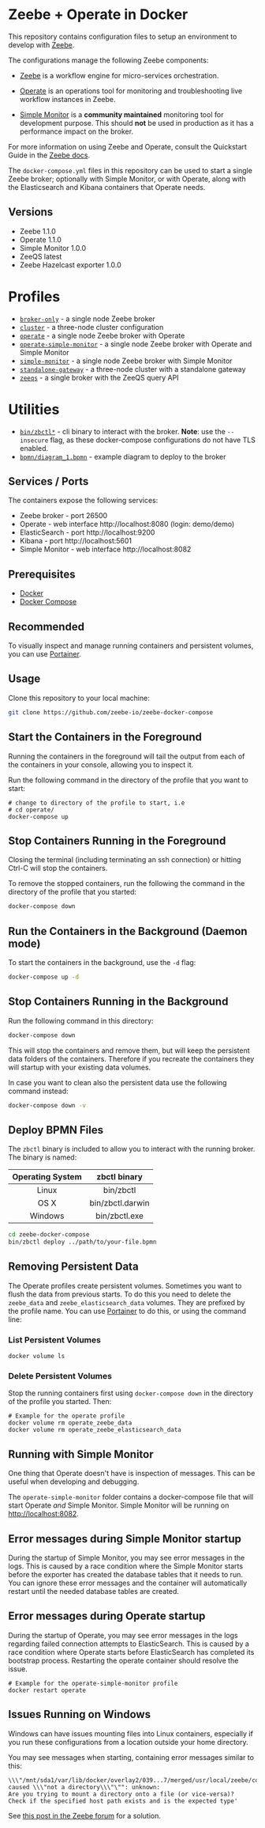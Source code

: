 # Zeebe + Operate in Docker

This repository contains configuration files to setup an environment to
develop with [Zeebe].

The configurations manage the following Zeebe components:

- [Zeebe] is a workflow engine for micro-services orchestration.

- [Operate](https://zeebe.io/blog/2019/04/announcing-operate-visibility-and-problem-solving/) is an operations tool for monitoring and troubleshooting live workflow instances in Zeebe.

- [Simple Monitor](https://github.com/zeebe-io/zeebe-simple-monitor) is a **community maintained** monitoring tool for development purpose. This should **not** be used in production as it has a performance impact on the broker.

For more information on using Zeebe and Operate, consult the Quickstart Guide in the [Zeebe docs](https://docs.zeebe.io/introduction/quickstart.html).

The `docker-compose.yml` files in this repository can be used to start a single Zeebe broker; optionally with Simple Monitor, or with Operate, along with the Elasticsearch and Kibana containers that Operate needs.

## Versions

* Zeebe 1.1.0
* Operate 1.1.0
* Simple Monitor 1.0.0
* ZeeQS latest
* Zeebe Hazelcast exporter 1.0.0

# Profiles

* [`broker-only`](broker-only/docker-compose.yml) - a single node Zeebe broker
* [`cluster`](cluster/docker-compose.yml) - a three-node cluster configuration
* [`operate`](operate/docker-compose.yml) - a single node Zeebe broker with Operate
* [`operate-simple-monitor`](operate-simple-monitor/docker-compose.yml) - a single node Zeebe broker with Operate and Simple Monitor
* [`simple-monitor`](simple-monitor/docker-compose.yml) -  a single node Zeebe broker with Simple Monitor
* [`standalone-gateway`](standalone-gateway/docker-compose.yml) - a three-node cluster with a standalone gateway
* [`zeeqs`](zeeqs/docker-compose.yml) - a single broker with the ZeeQS query API

# Utilities

* [`bin/zbctl*`](bin) - cli binary to interact with the broker. **Note**: use the `--insecure` flag, as these docker-compose configurations do not have TLS enabled.
* [`bpmn/diagram_1.bpmn`](bpmn) - example diagram to deploy to the broker

## Services / Ports

The containers expose the following services:

- Zeebe broker - port 26500
- Operate - web interface http://localhost:8080 (login: demo/demo)
- ElasticSearch - port http://localhost:9200
- Kibana - port http://localhost:5601
- Simple Monitor - web interface http://localhost:8082

## Prerequisites

- [Docker](https://docs.docker.com/install/)
- [Docker Compose](https://docs.docker.com/compose/install/)

## Recommended

To visually inspect and manage running containers and persistent volumes, you can use [Portainer](https://portainer.io).


## Usage

Clone this repository to your local machine:

```bash
git clone https://github.com/zeebe-io/zeebe-docker-compose
```

## Start the Containers in the Foreground

Running the containers in the foreground will tail the output from each of the containers in your console, allowing you to inspect it.

Run the following command in the directory of the profile that you want to start:

```
# change to directory of the profile to start, i.e
# cd operate/
docker-compose up
```

## Stop Containers Running in the Foreground

Closing the terminal (including terminating an ssh connection) or hitting Ctrl-C will stop the containers.

To remove the stopped containers, run the following the command in the directory of the profile that you started:

```bash
docker-compose down
```

## Run the Containers in the Background (Daemon mode)

To start the containers in the background, use the `-d` flag:

```bash
docker-compose up -d
```

## Stop Containers Running in the Background

Run the following command in this directory:

```bash
docker-compose down
```

This will stop the containers and remove them, but will keep the persistent
data folders of the containers. Therefore if you recreate the containers they
will startup with your existing data volumes.

In case you want to clean also the persistent data use the following command
instead:

```bash
docker-compose down -v
```

## Deploy BPMN Files

The `zbctl` binary is included to allow you to interact with the running broker. The binary is named:

| Operating System |   zbctl binary   |
|:----------------:|:----------------:|
|       Linux      | bin/zbctl        |
|       OS X       | bin/zbctl.darwin |
|      Windows     | bin/zbctl.exe    |


```bash
cd zeebe-docker-compose
bin/zbctl deploy ../path/to/your-file.bpmn
```

## Removing Persistent Data

The Operate profiles create persistent volumes. Sometimes you want to flush the data from previous starts. To do this you need to delete the `zeebe_data` and `zeebe_elasticsearch_data` volumes. They are prefixed by the profile name. You can use [Portainer](https://portainer.io) to do this, or using the command line:

### List Persistent Volumes

```
docker volume ls
```

### Delete Persistent Volumes

Stop the running containers first using `docker-compose down` in the directory of the profile you started. Then:

```
# Example for the operate profile
docker volume rm operate_zeebe_data
docker volume rm operate_zeebe_elasticsearch_data
```

## Running with Simple Monitor

One thing that Operate doesn't have is inspection of messages. This can be useful when developing and debugging.

The `operate-simple-monitor` folder contains a docker-compose file that will start Operate _and_ Simple Monitor. Simple Monitor will be running on [http://localhost:8082](http://localhost:8082).

## Error messages during Simple Monitor startup

During the startup of Simple Monitor, you may see error messages in the logs. This is caused by a race condition where the Simple Monitor starts before the exporter has created the database tables that it needs to run. You can ignore these error messages and the container will automatically restart until the needed database tables are created.

## Error messages during Operate startup

During the startup of Operate, you may see error messages in the logs regarding failed connection attempts to ElasticSearch. This is caused by a race condition where Operate starts before ElasticSearch has completed its bootstrap process. Restarting the operate container should resolve the issue.
```
# Example for the operate-simple-monitor profile
docker restart operate
```



## Issues Running on Windows

Windows can have issues mounting files into Linux containers, especially if you run these configurations from a location outside your home directory.

You may see messages when starting, containing error messages similar to this:

```
\\\"/mnt/sda1/var/lib/docker/overlay2/039...7/merged/usr/local/zeebe/conf/application.yaml\\\"
caused \\\"not a directory\\\"\"": unknown:
Are you trying to mount a directory onto a file (or vice-versa)?
Check if the specified host path exists and is the expected type'
```

See [this post in the Zeebe forum](https://forum.zeebe.io/t/docker-compose-operate-error/479/11) for a solution.


[Zeebe]: https://zeebe.io
